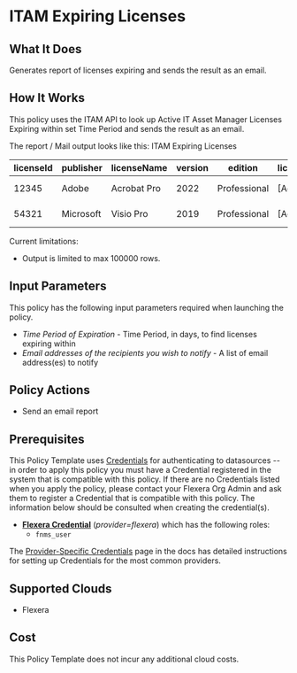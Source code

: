 # ITAM Expiring Licenses

## What It Does

Generates report of licenses expiring and sends the result as an email.

## How It Works

This policy uses the ITAM API to look up Active IT Asset Manager Licenses Expiring within set Time Period and sends the result as an email.

The report / Mail output looks like this:
ITAM Expiring Licenses

| licenseId | publisher | licenseName | version | edition | licenseStatus | licenseDuration | licenseType | expiryDate |
| --------- | --------- | ----------- | ------- | ------- | ------------- | --------------- | ----------- | ---------- |
| 12345 | Adobe | Acrobat Pro | 2022 | Professional | [Active] | [Subscription] | [Named User] | 2022-03-31T00:00:00Z |
| 54321 | Microsoft | Visio Pro | 2019 | Professional | [Active] | [Subscription] | [Named User] | 2021-08-31T00:00:00Z |

Current limitations:

- Output is limited to max 100000 rows.

## Input Parameters

This policy has the following input parameters required when launching the policy.

- *Time Period of Expiration* - Time Period, in days, to find licenses expiring within
- *Email addresses of the recipients you wish to notify* - A list of email address(es) to notify

## Policy Actions

- Send an email report

## Prerequisites

This Policy Template uses [Credentials](https://docs.flexera.com/flexera/EN/Automation/ManagingCredentialsExternal.htm) for authenticating to datasources -- in order to apply this policy you must have a Credential registered in the system that is compatible with this policy. If there are no Credentials listed when you apply the policy, please contact your Flexera Org Admin and ask them to register a Credential that is compatible with this policy. The information below should be consulted when creating the credential(s).

- [**Flexera Credential**](https://docs.flexera.com/flexera/EN/Automation/ProviderCredentials.htm) (*provider=flexera*) which has the following roles:
  - `fnms_user`

The [Provider-Specific Credentials](https://docs.flexera.com/flexera/EN/Automation/ProviderCredentials.htm) page in the docs has detailed instructions for setting up Credentials for the most common providers.

## Supported Clouds

- Flexera

## Cost

This Policy Template does not incur any additional cloud costs.
